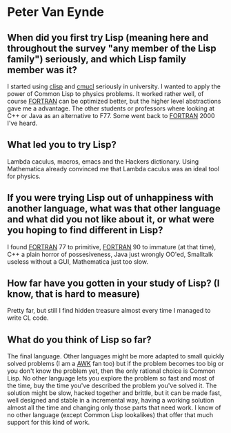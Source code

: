 # Peter Van Eynde

## When did you first try Lisp (meaning here and throughout the survey "any member of the Lisp family") seriously, and which Lisp family member was it?

I started using
[clisp](https://web.archive.org/web/20110924165845/http://wiki.alu.org/clisp)
and
[cmucl](https://web.archive.org/web/20110924165845/http://wiki.alu.org/cmucl)
seriously in university. I wanted to apply the power of Common Lisp to
physics problems. It worked rather well, of course
[FORTRAN](https://web.archive.org/web/20110924165845/http://wiki.alu.org/FORTRAN)
can be optimized better, but the higher level abstractions gave me a
advantage. The other students or professors where looking at C++ or
Java as an alternative to F77. Some went back to
[FORTRAN](https://web.archive.org/web/20110924165845/http://wiki.alu.org/FORTRAN)
2000 I've heard.

## What led you to try Lisp?

Lambda caculus, macros, emacs and the Hackers dictionary.  Using
Mathematica already convinced me that Lambda caculus was an ideal tool
for physics.

## If you were trying Lisp out of unhappiness with another language, what was that other language and what did you not like about it, or what were you hoping to find different in Lisp?

I found
[FORTRAN](https://web.archive.org/web/20110924165845/http://wiki.alu.org/FORTRAN)
77 to primitive,
[FORTRAN](https://web.archive.org/web/20110924165845/http://wiki.alu.org/FORTRAN)
90 to immature (at that time), C++ a plain horror of possesiveness,
Java just wrongly OO'ed, Smalltalk useless without a GUI, Mathematica
just too slow.

## How far have you gotten in your study of Lisp? (I know, that is hard to measure)

Pretty far, but still I find hidden treasure almost every time I
managed to write CL code.

## What do you think of Lisp so far?

The final language. Other languages might be more adapted to small
quickly solved problems (I am a
[AWK](https://web.archive.org/web/20110924165845/http://wiki.alu.org/AWK)
fan too) but if the problem becomes too big or you don't know the
problem yet, then the only rational choice is Common Lisp. No other
language lets you explore the problem so fast and most of the time,
buy the time you've described the problem you've solved it. The
solution might be slow, hacked together and brittle, but it can be
made fast, well designed and stable in a incremental way, having a
working solution almost all the time and changing only those parts
that need work. I know of no other language (except Common Lisp
lookalikes) that offer that much support for this kind of work.
